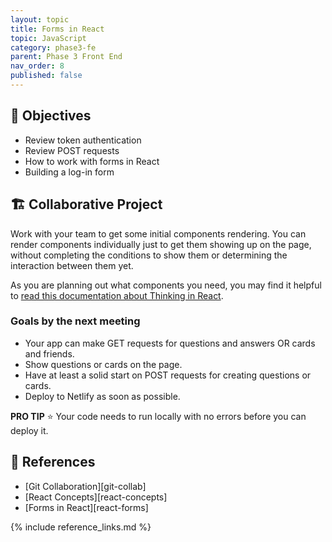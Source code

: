 ```yaml
---
layout: topic
title: Forms in React
topic: JavaScript
category: phase3-fe
parent: Phase 3 Front End
nav_order: 8
published: false
---
```


## 🎯 Objectives

- Review token authentication
- Review POST requests
- How to work with forms in React
- Building a log-in form

## 🏗️ Collaborative Project

Work with your team to get some initial components rendering. You can render components individually just to get them showing up on the page, without completing the conditions to show them or determining the interaction between them yet.

As you are planning out what components you need, you may find it helpful to [read this documentation about Thinking in React](https://react.dev/learn/thinking-in-react).

### Goals by the next meeting

- Your app can make GET requests for questions and answers OR cards and friends.
- Show questions or cards on the page.
- Have at least a solid start on POST requests for creating questions or cards.
- Deploy to Netlify as soon as possible.

**PRO TIP** ⭐ Your code needs to run locally with no errors before you can deploy it.

## 🔖 References

- [Git Collaboration][git-collab]
- [React Concepts][react-concepts]
- [Forms in React][react-forms]

{% include reference_links.md %}
